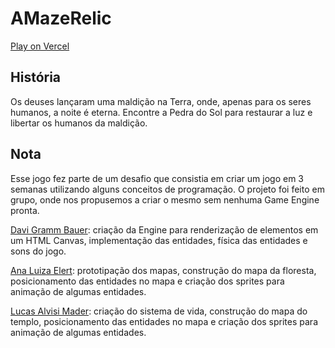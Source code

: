 # AMazeRelic

[Play on Vercel](https://a-maze-relic.vercel.app/)

## História 

Os deuses lançaram uma maldição na Terra, onde, apenas para os seres humanos, a noite é eterna. Encontre a Pedra do Sol para restaurar a luz e libertar os humanos da maldição.

## Nota

Esse jogo fez parte de um desafio que consistia em criar um jogo em 3 semanas utilizando alguns conceitos de programação. O projeto foi feito em grupo, onde nos propusemos a criar o mesmo sem nenhuma Game Engine pronta. 

[Davi Gramm Bauer](https://github.com/gbdavi): criação da Engine para renderização de elementos em um HTML Canvas, implementação das entidades, física das entidades e sons do jogo.

[Ana Luiza Elert](https://github.com/AnaLuizaElert): prototipação dos mapas, construção do mapa da floresta, posicionamento das entidades no mapa e criação dos sprites para animação de algumas entidades.

[Lucas Alvisi Mader](https://github.com/lucasalvisimader): criação do sistema de vida, construção do mapa do templo, posicionamento das entidades no mapa e criação dos sprites para animação de algumas entidades.
